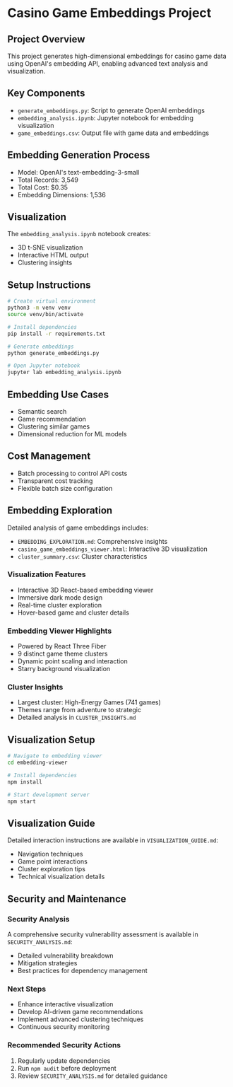 # Casino Game Embeddings Project

## Project Overview
This project generates high-dimensional embeddings for casino game data using OpenAI's embedding API, enabling advanced text analysis and visualization.

## Key Components
- `generate_embeddings.py`: Script to generate OpenAI embeddings
- `embedding_analysis.ipynb`: Jupyter notebook for embedding visualization
- `game_embeddings.csv`: Output file with game data and embeddings

## Embedding Generation Process
- Model: OpenAI's text-embedding-3-small
- Total Records: 3,549
- Total Cost: $0.35
- Embedding Dimensions: 1,536

## Visualization
The `embedding_analysis.ipynb` notebook creates:
- 3D t-SNE visualization
- Interactive HTML output
- Clustering insights

## Setup Instructions
```bash
# Create virtual environment
python3 -m venv venv
source venv/bin/activate

# Install dependencies
pip install -r requirements.txt

# Generate embeddings
python generate_embeddings.py

# Open Jupyter notebook
jupyter lab embedding_analysis.ipynb
```

## Embedding Use Cases
- Semantic search
- Game recommendation
- Clustering similar games
- Dimensional reduction for ML models

## Cost Management
- Batch processing to control API costs
- Transparent cost tracking
- Flexible batch size configuration

## Embedding Exploration
Detailed analysis of game embeddings includes:
- `EMBEDDING_EXPLORATION.md`: Comprehensive insights
- `casino_game_embeddings_viewer.html`: Interactive 3D visualization
- `cluster_summary.csv`: Cluster characteristics

### Visualization Features
- Interactive 3D React-based embedding viewer
- Immersive dark mode design
- Real-time cluster exploration
- Hover-based game and cluster details

### Embedding Viewer Highlights
- Powered by React Three Fiber
- 9 distinct game theme clusters
- Dynamic point scaling and interaction
- Starry background visualization

### Cluster Insights
- Largest cluster: High-Energy Games (741 games)
- Themes range from adventure to strategic
- Detailed analysis in `CLUSTER_INSIGHTS.md`

## Visualization Setup
```bash
# Navigate to embedding viewer
cd embedding-viewer

# Install dependencies
npm install

# Start development server
npm start
```

## Visualization Guide
Detailed interaction instructions are available in `VISUALIZATION_GUIDE.md`:
- Navigation techniques
- Game point interactions
- Cluster exploration tips
- Technical visualization details

## Security and Maintenance

### Security Analysis
A comprehensive security vulnerability assessment is available in `SECURITY_ANALYSIS.md`:
- Detailed vulnerability breakdown
- Mitigation strategies
- Best practices for dependency management

### Next Steps
- Enhance interactive visualization
- Develop AI-driven game recommendations
- Implement advanced clustering techniques
- Continuous security monitoring

### Recommended Security Actions
1. Regularly update dependencies
2. Run `npm audit` before deployment
3. Review `SECURITY_ANALYSIS.md` for detailed guidance
